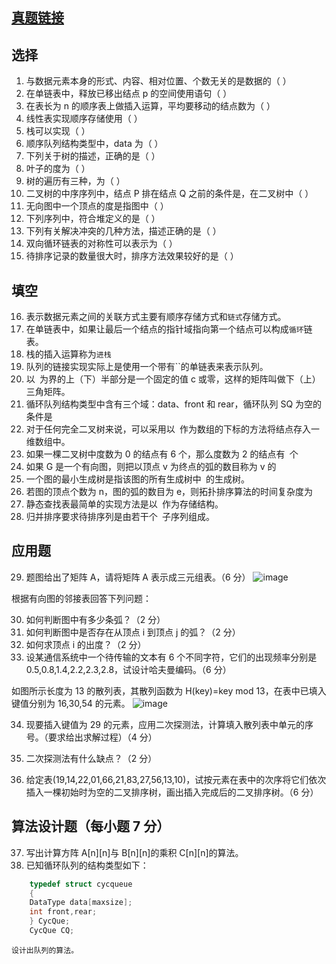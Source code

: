 ## [真题链接](https://sdjrzk.xuanyun.tech/mobile/exam/#/exam/paper/3344)

## 选择

1. 与数据元素本身的形式、内容、相对位置、个数无关的是数据的（ ）
2. 在单链表中，释放已移出结点 p 的空间使用语句（ ）
3. 在表长为 n 的顺序表上做插入运算，平均要移动的结点数为（ ）
4. 线性表实现顺序存储使用（ ）
5. 栈可以实现（ ）
6. 顺序队列结构类型中，data 为（ ）
7. 下列关于树的描述，正确的是（ ）
8. 叶子的度为（ ）
9. 树的遍历有三种，为（ ）
10. 二叉树的中序序列中，结点 P 排在结点 Q 之前的条件是，在二叉树中（ ）
11. 无向图中一个顶点的度是指图中（ ）
12. 下列序列中，符合堆定义的是（ ）
13. 下列有关解决冲突的几种方法，描述正确的是（ ）
14. 双向循环链表的对称性可以表示为（ ）
15. 待排序记录的数量很大时，排序方法效果较好的是（ ）

## 填空

16. 表示数据元素之间的关联方式主要有顺序存储方式和`链式`存储方式。
17. 在单链表中，如果让最后一个结点的指针域指向第一个结点可以构成`循环`链表。
18. 栈的插入运算称为`进栈`
19. 队列的链接实现实际上是使用一个带有``的单链表来表示队列。
20. 以` `为界的上（下）半部分是一个固定的值 c 或零，这样的矩阵叫做下（上）三角矩阵。
21. 循环队列结构类型中含有三个域：data、front 和 rear，循环队列 SQ 为空的条件是` `
22. 对于任何完全二叉树来说，可以采用以` `作为数组的下标的方法将结点存入一维数组中。
23. 如果一棵二叉树中度数为 0 的结点有 6 个，那么度数为 2 的结点有` `个
24. 如果 G 是一个有向图，则把以顶点 v 为终点的弧的数目称为 v 的` `
25. 一个图的最小生成树是指该图的所有生成树中` `的生成树。
26. 若图的顶点个数为 n，图的弧的数目为 e，则拓扑排序算法的时间复杂度为` `
27. 静态查找表最简单的实现方法是以` `作为存储结构。
28. 归并排序要求待排序列是由若干个` `子序列组成。

## 应用题

29. 题图给出了矩阵 A，请将矩阵 A 表示成三元组表。（6 分）
    ![image](https://sdjrzk-1251357229.cos.ap-guangzhou.myqcloud.com/exam/paper/3344/images/2094.png)

根据有向图的邻接表回答下列问题：

30. 如何判断图中有多少条弧？（2 分）
31. 如何判断图中是否存在从顶点 i 到顶点 j 的弧？（2 分）
32. 如何求顶点 i 的出度？（2 分）
33. 设某通信系统中一个待传输的文本有 6 个不同字符，它们的出现频率分别是 0.5,0.8,1.4,2.2,2.3,2.8，试设计哈夫曼编码。（6 分）

如图所示长度为 13 的散列表，其散列函数为 H(key)=key mod 13，在表中已填入键值分别为 16,30,54 的元素。
![image](https://sdjrzk-1251357229.cos.ap-guangzhou.myqcloud.com/exam/paper/3344/images/2651.png)

34. 现要插入键值为 29 的元素，应用二次探测法，计算填入散列表中单元的序号。（要求给出求解过程）（4 分）
35. 二次探测法有什么缺点？（2 分）

36. 给定表(19,14,22,01,66,21,83,27,56,13,10)，试按元素在表中的次序将它们依次插入一棵初始时为空的二叉排序树，画出插入完成后的二叉排序树。（6 分）

## 算法设计题（每小题 7 分）

37. 写出计算方阵 A[n][n]与 B[n][n]的乘积 C[n][n]的算法。
38. 已知循环队列的结构类型如下：

```c
    typedef struct cycqueue
    {
    DataType data[maxsize];
    int front,rear;
    } CycQue;
    CycQue CQ;
```

    设计出队列的算法。
